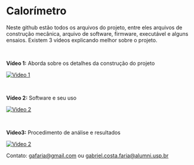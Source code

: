 # Calorímetro

Neste github estão todos os arquivos do projeto, entre eles arquivos de construção mecânica, arquivo de software, firmware, executável e alguns ensaios.
Existem 3 vídeos explicando melhor sobre o projeto.

<br>

**Vídeo 1:**  Aborda sobre os detalhes da construção do projeto

[![Video 1](https://img.youtube.com/vi/RRTPrstH1NE/0.jpg)](https://www.youtube.com/watch?v=RRTPrstH1NE)

<br>

  
**Vídeo 2:**  Software e seu uso


[![Video 2](https://img.youtube.com/vi/grldM0TJIz4/0.jpg)](https://www.youtube.com/watch?v=grldM0TJIz4)


<br>

**Video3:** Procedimento de análise e resultados

[![Video 2](https://img.youtube.com/vi/zke7yPpmnRY/0.jpg)](https://www.youtube.com/watch?v=zke7yPpmnRY)





Contato:
gafaria@gmail.com ou gabriel.costa.faria@alumni.usp.br
